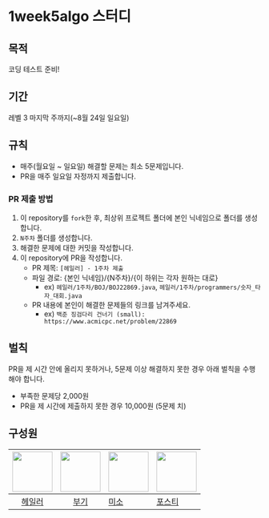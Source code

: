 # 1week5algo 스터디

## 목적
코딩 테스트 준비!

## 기간
레벨 3 마지막 주까지(~8월 24일 일요일)

## 규칙
- 매주(월요일 ~ 일요일) 해결할 문제는 최소 5문제입니다.
- PR을 매주 일요일 자정까지 제출합니다.

### PR 제출 방법
1. 이 repository를 `fork`한 후, 최상위 프로젝트 폴더에 본인 닉네임으로 폴더를 생성합니다.
2. `N주차` 폴더를 생성합니다.
3. 해결한 문제에 대한 커밋을 작성합니다.
4. 이 repository에 PR을 작성합니다.
   - PR 제목: `[헤일러] - 1주차 제출`
   - 파일 경로: {본인 닉네임}/{N주차}/{이 하위는 각자 원하는 대로}
       - ex) `헤일러/1주차/BOJ/BOJ22869.java`, `헤일러/1주차/programmers/숫자_타자_대회.java`
   - PR 내용에 본인이 해결한 문제들의 링크를 남겨주세요. 
       - ex) `백준 징검다리 건너기 (small): https://www.acmicpc.net/problem/22869`

## 벌칙
PR을 제 시간 안에 올리지 못하거나, 5문제 이상 해결하지 못한 경우 아래 벌칙을 수행해야 합니다.

- 부족한 문제당 2,000원
- PR을 제 시간에 제출하지 못한 경우 10,000원 (5문제 치)

## 구성원

| <img src="https://avatars.githubusercontent.com/u/28076054?v=4" alt="" width=80> | <img src="https://avatars.githubusercontent.com/u/122252160?v=4" alt="" width=80> | <img src="https://avatars.githubusercontent.com/u/83596813?v=4" alt="" width=80> | <img src="https://avatars.githubusercontent.com/u/80245376?v=4" alt="" width=80> |
| :------------------------------------------------------------------------------: | :-------------------------------------------------------------------------------: | -------------------------------------------------------------------------------- | -------------------------------------------------------------------------------- |
|                      [헤일러](https://github.com/threepebbles)                      |                         [부기](https://github.com/changuii)                         | [미소](https://github.com/soeun2537)                                               | [포스티](https://github.com/ykmxxi)                                                 |
